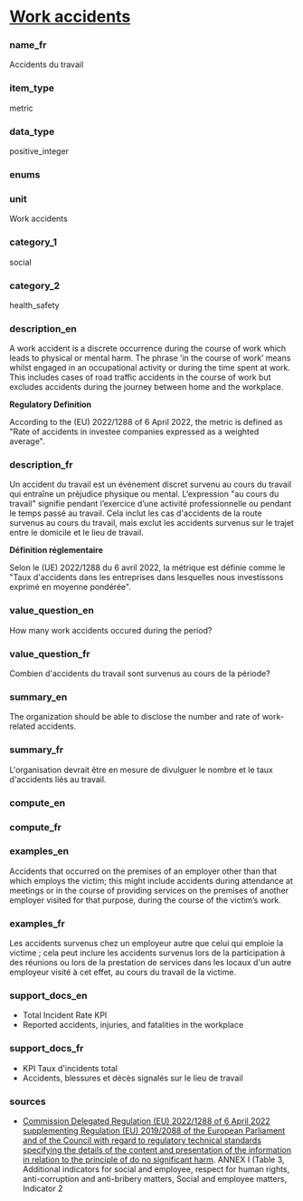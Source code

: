 
# [Work accidents](#accidents_count)

### name_fr

Accidents du travail

### item_type

metric

### data_type

positive_integer

### enums



### unit

Work accidents

### category_1

social

### category_2

health_safety

### description_en

A work accident is a discrete occurrence during the course of work which leads to physical or
mental harm. The phrase ’in the course of work’ means whilst engaged in an occupational activity
or during the time spent at work. This includes cases of road traffic accidents in the course of
work but excludes accidents during the journey between home and the workplace.

**Regulatory Definition**

According to the (EU) 2022/1288 of 6 April 2022, the metric is defined as "Rate of accidents in
investee companies expressed as a weighted average".


### description_fr

Un accident du travail est un événement discret survenu au cours du travail qui entraîne un
préjudice physique ou mental. L’expression "au cours du travail" signifie pendant l’exercice
d’une activité professionnelle ou pendant le temps passé au travail. Cela inclut les cas d'accidents
de la route survenus au cours du travail, mais exclut les accidents survenus sur le trajet entre le
domicile et le lieu de travail.

**Définition réglementaire**

Selon le (UE) 2022/1288 du 6 avril 2022, la métrique est définie comme le "Taux d'accidents dans
les entreprises dans lesquelles nous investissons exprimé en moyenne pondérée".

### value_question_en

How many work accidents occured during the period?

### value_question_fr

Combien d'accidents du travail sont survenus au cours de la période?

### summary_en

The organization should be able to disclose the number and rate of work-related accidents. 

### summary_fr

L'organisation devrait être en mesure de divulguer le nombre et le taux d'accidents liés au travail.

### compute_en



### compute_fr



### examples_en

Accidents that occurred on the premises of an employer other than that which employs the victim;
this might include accidents during attendance at meetings or in the course of providing services
on the premises of another employer visited for that purpose, during the course of the victim’s
work.

### examples_fr

Les accidents survenus chez un employeur autre que celui qui emploie la victime ; cela peut
inclure les accidents survenus lors de la participation à des réunions ou lors de la prestation
de services dans les locaux d'un autre employeur visité à cet effet, au cours du travail de la
victime.

### support_docs_en

- Total Incident Rate KPI
- Reported accidents, injuries, and fatalities in the workplace


### support_docs_fr

- KPI Taux d'incidents total
- Accidents, blessures et décès signalés sur le lieu de travail

### sources

- [Commission Delegated Regulation (EU) 2022/1288 of 6 April 2022 supplementing Regulation (EU) 2019/2088 of the European Parliament and of the Council with regard to regulatory technical standards specifying the details of the content and presentation of the information in relation to the principle of do no significant harm](https://eur-lex.europa.eu/eli/reg_del/2022/1288/oj).
ANNEX I (Table 3, Additional indicators for social and employee, respect for human rights, anti-corruption and anti-bribery matters, Social and employee matters, Indicator 2
            